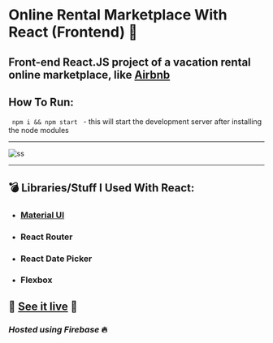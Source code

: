 # Online Rental Marketplace With React (Frontend) 🚀
## Front-end React.JS project of a vacation rental online marketplace, like [Airbnb](https://www.airbnb.co.in/)




## How To Run:
<code> npm i && npm start </code> - this will start the development server after installing the node modules

---

![ss](https://user-images.githubusercontent.com/55017730/92151295-85e54680-ee3e-11ea-88da-788b041ab2ea.png)

---

## 💣 Libraries/Stuff I Used With React:

* ### [Material UI](https://material-ui.com/)
* ### React Router
* ### React Date Picker
* ### Flexbox



## 📛 [See it live](https://airbnb-clone-c3424.web.app/) 📛

### *Hosted using Firebase* 🔥
